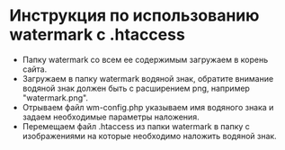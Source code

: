 # Инструкция по использованию watermark с .htaccess

- Папку watermark со всем ее содержимым загружаем в корень сайта.
- Загружаем в папку watermark водяной знак, обратите внимание водяной знак должен быть с расширением png, например "watermark.png".
- Отрываем файл wm-config.php указываем имя водяного знака и задаем необходимые параметры наложения.
- Перемещаем файл .htaccess из папки watermark в папку с изображениями на которые необходимо наложить водяной знак. 
